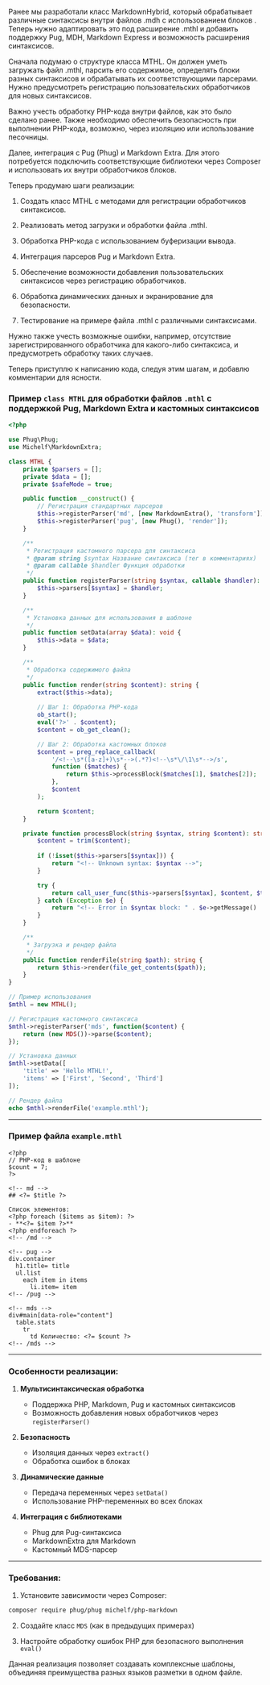 Ранее мы разработали класс MarkdownHybrid, который обрабатывает различные синтаксисы внутри файлов .mdh с использованием блоков <!-- syntax -->. Теперь нужно адаптировать это под расширение .mthl и добавить поддержку Pug, MDH, Markdown Express и возможность расширения синтаксисов.

Сначала подумаю о структуре класса MTHL. Он должен уметь загружать файл .mthl, парсить его содержимое, определять блоки разных синтаксисов и обрабатывать их соответствующими парсерами. Нужно предусмотреть регистрацию пользовательских обработчиков для новых синтаксисов.

Важно учесть обработку PHP-кода внутри файлов, как это было сделано ранее. Также необходимо обеспечить безопасность при выполнении PHP-кода, возможно, через изоляцию или использование песочницы.

Далее, интеграция с Pug (Phug) и Markdown Extra. Для этого потребуется подключить соответствующие библиотеки через Composer и использовать их внутри обработчиков блоков.

Теперь продумаю шаги реализации:

1. Создать класс MTHL с методами для регистрации обработчиков синтаксисов.

2. Реализовать метод загрузки и обработки файла .mthl.

3. Обработка PHP-кода с использованием буферизации вывода.

4. Интеграция парсеров Pug и Markdown Extra.

5. Обеспечение возможности добавления пользовательских синтаксисов через регистрацию обработчиков.

6. Обработка динамических данных и экранирование для безопасности.

7. Тестирование на примере файла .mthl с различными синтаксисами.

Нужно также учесть возможные ошибки, например, отсутствие зарегистрированного обработчика для какого-либо синтаксиса, и предусмотреть обработку таких случаев.

Теперь приступлю к написанию кода, следуя этим шагам, и добавлю комментарии для ясности.

### Пример `class MTHL` для обработки файлов `.mthl` с поддержкой Pug, Markdown Extra и кастомных синтаксисов

```php
<?php

use Phug\Phug;
use Michelf\MarkdownExtra;

class MTHL {
    private $parsers = [];
    private $data = [];
    private $safeMode = true;

    public function __construct() {
        // Регистрация стандартных парсеров
        $this->registerParser('md', [new MarkdownExtra(), 'transform']);
        $this->registerParser('pug', [new Phug(), 'render']);
    }

    /**
     * Регистрация кастомного парсера для синтаксиса
     * @param string $syntax Название синтаксиса (тег в комментариях)
     * @param callable $handler Функция обработки
     */
    public function registerParser(string $syntax, callable $handler): void {
        $this->parsers[$syntax] = $handler;
    }

    /**
     * Установка данных для использования в шаблоне
     */
    public function setData(array $data): void {
        $this->data = $data;
    }

    /**
     * Обработка содержимого файла
     */
    public function render(string $content): string {
        extract($this->data);
        
        // Шаг 1: Обработка PHP-кода
        ob_start();
        eval('?>' . $content);
        $content = ob_get_clean();

        // Шаг 2: Обработка кастомных блоков
        $content = preg_replace_callback(
            '/<!--\s*([a-z]+)\s*-->(.*?)<!--\s*\/\1\s*-->/s',
            function ($matches) {
                return $this->processBlock($matches[1], $matches[2]);
            },
            $content
        );

        return $content;
    }

    private function processBlock(string $syntax, string $content): string {
        $content = trim($content);
        
        if (!isset($this->parsers[$syntax])) {
            return "<!-- Unknown syntax: $syntax -->";
        }

        try {
            return call_user_func($this->parsers[$syntax], $content, $this->data);
        } catch (Exception $e) {
            return "<!-- Error in $syntax block: " . $e->getMessage() . " -->";
        }
    }

    /**
     * Загрузка и рендер файла
     */
    public function renderFile(string $path): string {
        return $this->render(file_get_contents($path));
    }
}

// Пример использования
$mthl = new MTHL();

// Регистрация кастомного синтаксиса
$mthl->registerParser('mds', function($content) {
    return (new MDS())->parse($content);
});

// Установка данных
$mthl->setData([
    'title' => 'Hello MTHL!',
    'items' => ['First', 'Second', 'Third']
]);

// Рендер файла
echo $mthl->renderFile('example.mthl');
```

---

### Пример файла `example.mthl`
```mthl
<?php
// PHP-код в шаблоне
$count = 7;
?>

<!-- md -->
## <?= $title ?>

Список элементов:
<?php foreach ($items as $item): ?>
- **<?= $item ?>**  
<?php endforeach ?>
<!-- /md -->

<!-- pug -->
div.container
  h1.title= title
  ul.list
    each item in items
      li.item= item
<!-- /pug -->

<!-- mds -->
div#main[data-role="content"]
  table.stats
    tr
      td Количество: <?= $count ?>
<!-- /mds -->
```

---

### Особенности реализации:
1. **Мультисинтаксическая обработка**  
   - Поддержка PHP, Markdown, Pug и кастомных синтаксисов
   - Возможность добавления новых обработчиков через `registerParser()`

2. **Безопасность**  
   - Изоляция данных через `extract()`
   - Обработка ошибок в блоках

3. **Динамические данные**  
   - Передача переменных через `setData()`
   - Использование PHP-переменных во всех блоках

4. **Интеграция с библиотеками**  
   - Phug для Pug-синтаксиса
   - MarkdownExtra для Markdown
   - Кастомный MDS-парсер

---

### Требования:
1. Установите зависимости через Composer:
```bash
composer require phug/phug michelf/php-markdown
```

2. Создайте класс `MDS` (как в предыдущих примерах)

3. Настройте обработку ошибок PHP для безопасного выполнения `eval()`

Данная реализация позволяет создавать комплексные шаблоны, объединяя преимущества разных языков разметки в одном файле.
